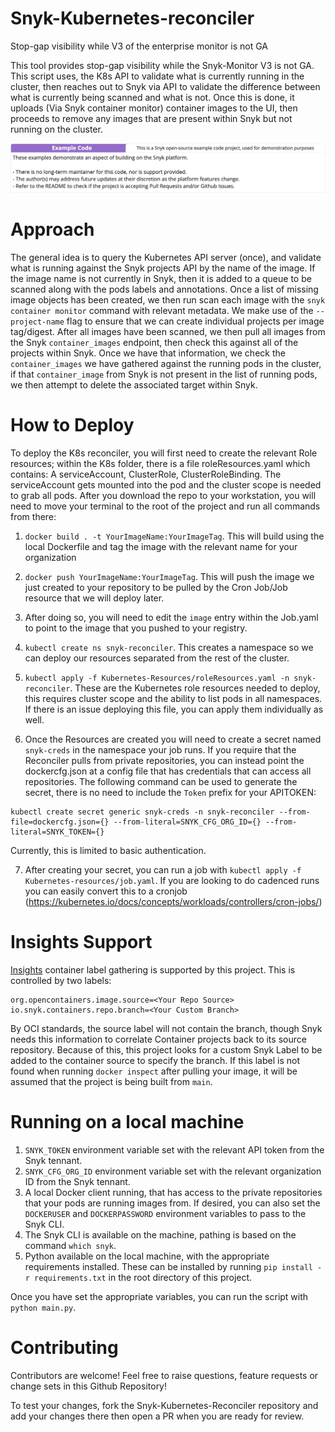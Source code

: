 # Snyk-Kubernetes-reconciler
Stop-gap visibility while V3 of the enterprise monitor is not GA

This tool provides stop-gap visibility while the Snyk-Monitor V3 is not GA. This script uses, the K8s API to validate what is currently running in the cluster, then reaches out to Snyk via API to validate the difference between what is currently being scanned and what is not. Once this is done, it uploads (Via Snyk container monitor) container images to the UI, then proceeds to remove any images that are present within Snyk but not running on the cluster.

[<img alt="alt_text" src="https://raw.githubusercontent.com/snyk-labs/oss-images/main/oss-example.jpg" />](https://raw.githubusercontent.com/snyk-labs/oss-images/main/oss-example.jpg)


# Approach

The general idea is to query the Kubernetes API server (once), and validate what is running against the Snyk projects API by the name of the image. If the image name is not currently in Snyk, then it is added to a queue to be scanned along with the pods labels and annotations. Once a list of missing image objects has been created, we then run scan each image with the `snyk container monitor` command with relevant metadata. We make use of the `--project-name` flag to ensure that we can create individual projects per image tag/digest. After all images have been scanned, we then pull all images from the Snyk `container_images` endpoint, then check this against all of the projects within Snyk. Once we have that information, we check the `container_images` we have gathered against the running pods in the cluster, if that `container_image` from Snyk is not present in the list of running pods, we then attempt to delete the associated target within Snyk. 

# How to Deploy

To deploy the K8s reconciler, you will first need to create the relevant Role resources; within the K8s folder, there is a file roleResources.yaml which contains: A serviceAccount, ClusterRole, ClusterRoleBinding. The serviceAccount gets mounted into the pod and the cluster scope is needed to grab all pods. After you download the repo to your workstation, you will need to move your terminal to the root of the project and run all commands from there:

1. `docker build . -t YourImageName:YourImageTag`. This will build using the local Dockerfile and tag the image with the relevant name for your organization

2. `docker push YourImageName:YourImageTag`. This will push the image we just created to your repository to be pulled by the Cron Job/Job resource that we will deploy later.

3. After doing so, you will need to edit the `image` entry within the Job.yaml to point to the image that you pushed to your registry.

4. `kubectl create ns snyk-reconciler`. This creates a namespace so we can deploy our resources separated from the rest of the cluster.

5. `kubectl apply -f Kubernetes-Resources/roleResources.yaml -n snyk-reconciler`. These are the Kubernetes role resources needed to deploy, this requires cluster scope and the ability to list pods in all namespaces. If there is an issue deploying this file, you can apply them individually as well.

6. Once the Resources are created you will need to create a secret named `snyk-creds` in the namespace your job runs. If you require that the Reconciler pulls from private repositories, you can instead point the dockercfg.json at a config file that has credentials that can access all repositories. The following command can be used to generate the secret, there is no need to include the `Token` prefix for your APITOKEN:

```
kubectl create secret generic snyk-creds -n snyk-reconciler --from-file=dockercfg.json={} --from-literal=SNYK_CFG_ORG_ID={} --from-literal=SNYK_TOKEN={}
```

Currently, this is limited to basic authentication.

7. After creating your secret, you can run a job with `kubectl apply -f Kubernetes-resources/job.yaml`. If you are looking to do cadenced runs you can easily convert this to a cronjob (https://kubernetes.io/docs/concepts/workloads/controllers/cron-jobs/)


# Insights Support

[Insights](https://docs.snyk.io/manage-risk/prioritize-issues-for-fixing/set-up-insights-for-snyk-apprisk) container label gathering is supported by this project. This is controlled by two labels:

```
org.opencontainers.image.source=<Your Repo Source>
io.snyk.containers.repo.branch=<Your Custom Branch>
```

By OCI standards, the source label will not contain the branch, though Snyk needs this information to correlate Container projects back to its source repository. Because of this, this project looks for a custom Snyk Label to be added to the container source to specify the branch. If this label is not found when running `docker inspect` after pulling your image, it will be assumed that the project is being built from `main`.

# Running on a local machine

1. `SNYK_TOKEN` environment variable set with the relevant API token from the Snyk tennant.
2. `SNYK_CFG_ORG_ID` environment variable set with the relevant organization ID from the Snyk tennant.
3. A local Docker client running, that has access to the private repositories that your pods are running images from. If desired, you can also set the `DOCKERUSER` and `DOCKERPASSWORD` environment variables to pass to the Snyk CLI.
4. The Snyk CLI is available on the machine, pathing is based on the command `which snyk`.
5. Python available on the local machine, with the appropriate requirements installed. These can be installed by running `pip install -r requirements.txt` in the root directory of this project.

Once you have set the appropriate variables, you can run the script with `python main.py`.


# Contributing

Contributors are welcome! Feel free to raise questions, feature requests or change sets in this Github Repository!

To test your changes, fork the Snyk-Kubernetes-Reconciler repository and add your changes there then open a PR when you are ready for review.
